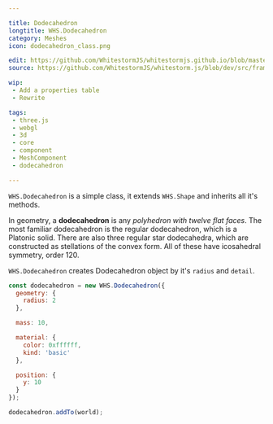 ```yaml
---

title: Dodecahedron
longtitle: WHS.Dodecahedron
category: Meshes
icon: dodecahedron_class.png

edit: https://github.com/WhitestormJS/whitestormjs.github.io/blob/master/src/pages/docs/meshes/dodecahedron.md
source: https://github.com/WhitestormJS/whitestorm.js/blob/dev/src/framework/components/meshes/Dodecahedron.js

wip: 
 - Add a properties table
 - Rewrite

tags:
 - three.js
 - webgl
 - 3d
 - core
 - component
 - MeshComponent
 - dodecahedron

---
```


`WHS.Dodecahedron` is a simple class, it extends `WHS.Shape` and inherits all it's methods.

In geometry, a **dodecahedron** is any *polyhedron with twelve flat faces*. The most familiar dodecahedron is the regular dodecahedron, which is a Platonic solid. There are also three regular star dodecahedra, which are constructed as stellations of the convex form. All of these have icosahedral symmetry, order 120.

`WHS.Dodecahedron` creates Dodecahedron object by it's `radius` and `detail`.

```javascript
const dodecahedron = new WHS.Dodecahedron({
  geometry: {
    radius: 2
  },

  mass: 10,

  material: {
    color: 0xffffff,
    kind: 'basic'
  },

  position: {
    y: 10
  }
});

dodecahedron.addTo(world);
```
